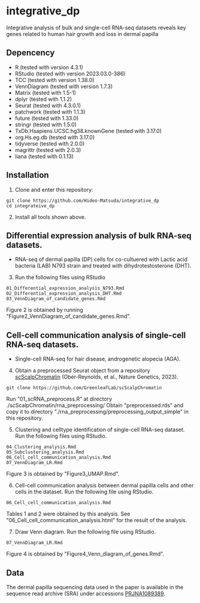 # integrative_dp
Integrative analysis of bulk and single-cell RNA-seq datasets reveals key genes related to human hair growth and loss in dermal papilla

## Depencency
- R (tested with version 4.3.1)
- RStudio (tested with version 2023.03.0-386)
- TCC (tested with version 1.38.0)
- VennDiagram (tested with version 1.7.3)
- Matrix (tested with 1.5-1)
- dplyr (tested with 1.1.2)
- Seurat (tested with 4.3.0.1)
- patchwork (tested with 1.1.3)
- future (tested with 1.33.0)
- stringr (tested with 1.5.0)
- TxDb.Hsapiens.UCSC.hg38.knownGene (tested with 3.17.0)
- org.Hs.eg.db (tested with 3.17.0)
- tidyverse (tested with 2.0.0)
- magrittr (tested with 2.0.3)
- liana (tested with 0.1.13)


## Installation
1. Clone and enter this repository:
```
git clone https://github.com/Hideo-Matsuda/integrative_dp
cd integrateive_dp
```

2. Install all tools shown above.

## Differential expression analysis of bulk RNA-seq datasets.

- RNA-seq of dermal papilla (DP) cells for co-cultuered with Lactic acid bacteria (LAB) N793 strain and treated with dihydrotestosterone (DHT).

3. Run the following files using RStudio
```
01_Differential_expression_analysis_N793.Rmd
02_Differential_expression_analysis_DHT.Rmd
03_VennDiagram_of_candidate_genes.Rmd
```

Figure 2 is obtained by running "Figure2_VennDiagram_of_candidate_genes.Rmd".

## Cell-cell communication analysis of single-cell RNA-seq datasets.

- Single-cell RNA-seq for hair disease, androgenetic alopecia (AGA).


4. Obtain a preprocessed Seurat object from a repository [scScalpChromatin](https://github.com/GreenleafLab/scScalpChromatin) (Ober-Reynolds, et al., Nature Genetics, 2023).
```
git clone https://github.com/GreenleafLab/scScalpChromatin
```

Run "01_scRNA_preprocess.R" at directory ./scScalpChromatin/rna_preprocessing/
Obtain "preprocessed.rds" and copy it to directory "./rna_preprocessing/preprocessing_output_simple" in this repository.

5. Clustering and celltype identification of single-cell RNA-seq dataset. Run the following files using RStudio.
```
04_Clustering_analysis.Rmd
05_Subclustering_analysis.Rmd
06_Cell_cell_communication_analysis.Rmd
07_VennDiagram_LR.Rmd
```
Figure 3 is obtained by "Figure3_UMAP.Rmd".

6. Cell-cell communication analysis between dermal papilla cells and other cells in the dataset. Run the following file using RStudio.
```
06_Cell_cell_communication_analysis.Rmd
```

Tables 1 and 2 were obtained by this analysis.
See "06_Cell_cell_communication_analysis.html" for the result of the analysis.

7. Draw Venn diagram. Run the following file using RStudio.
```
07_VennDiagram_LR.Rmd
```

Figure 4 is obtained by "Figure4_Venn_diagram_of_genes.Rmd".

## Data

The dermal papilla sequencing data used in the paper is available in the sequence read archive (SRA) under accessions [PRJNA1089389](https://www.ncbi.nlm.nih.gov/sra/PRJNA1089389).
